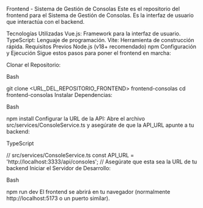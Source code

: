 Frontend - Sistema de Gestión de Consolas
Este es el repositorio del frontend para el Sistema de Gestión de Consolas. Es la interfaz de usuario que interactúa con el backend.

Tecnologías Utilizadas
Vue.js: Framework para la interfaz de usuario.
TypeScript: Lenguaje de programación.
Vite: Herramienta de construcción rápida.
Requisitos Previos
Node.js (v18+ recomendado)
npm
Configuración y Ejecución
Sigue estos pasos para poner el frontend en marcha:

Clonar el Repositorio:

Bash

git clone <URL_DEL_REPOSITORIO_FRONTEND> frontend-consolas
cd frontend-consolas
Instalar Dependencias:

Bash

npm install
Configurar la URL de la API:
Abre el archivo src/services/ConsoleService.ts y asegúrate de que la API_URL apunte a tu backend:

TypeScript

// src/services/ConsoleService.ts
const API_URL = 'http://localhost:3333/api/consoles'; // Asegúrate que esta sea la URL de tu backend
Iniciar el Servidor de Desarrollo:

Bash

npm run dev
El frontend se abrirá en tu navegador (normalmente http://localhost:5173 o un puerto similar).
